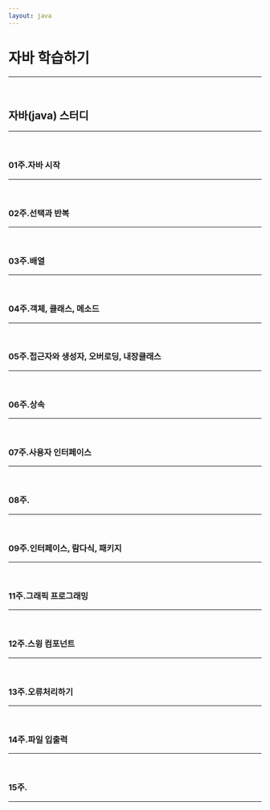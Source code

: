 ```yaml
---
layout: java
---
```


# 자바 학습하기
---

<br>

## 자바(java) 스터디
---

<br>

### 01주.자바 시작
---

<br>

### 02주.선택과 반복
---

<br>

### 03주.배열
---

<br>

### 04주.객체, 클래스, 메소드
---

<br>

### 05주.접근자와 생성자, 오버로딩, 내장클래스
---

<br>

### 06주.상속
---

<br>

### 07주.사용자 인터페이스
---

<br>

### 08주.
---

<br>

### 09주.인터페이스, 람다식, 패키지
---

<br>

### 11주.그래픽 프로그래밍
---

<br>

### 12주.스윙 컴포넌트
---

<br>

### 13주.오류처리하기
---

<br>

### 14주.파일 입출력
---

<br>

### 15주.
---

<br><br>